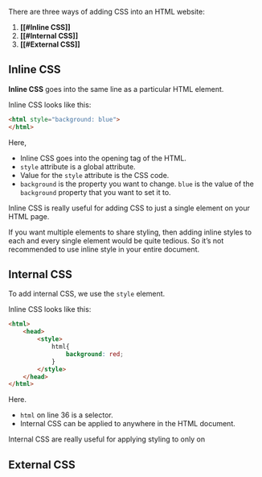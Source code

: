 There are three ways of adding CSS into an HTML website:
1. **[[#Inline CSS]]**
2. **[[#Internal CSS]]**
3. **[[#External CSS]]**

## Inline CSS

**Inline CSS** goes into the same line as a particular HTML element.

Inline CSS looks like this:

```html
<html style="background: blue">
</html>
```

Here,
- Inline CSS goes into the opening tag of the HTML.
- `style` attribute is a global attribute.
- Value for the `style` attribute is the CSS code.
- `background` is the property you want to change. `blue` is the value of the `background` property that you want to set it to.

Inline CSS is really useful for adding CSS to  just a single element on your HTML page.

If you want multiple elements to share styling, then adding inline styles to each and every single element would be quite tedious. So it’s not recommended to use inline style in your entire document. 

## Internal CSS

To add internal CSS, we use the `style` element.

Inline CSS looks like this:
```html
<html>
	<head>
		<style>
			html{
				background: red;
			}
		</style>
	</head>
</html>
```

Here.
- `html` on line 36 is a selector.
- Internal CSS can be applied to anywhere in the HTML document.

Internal CSS are really useful for applying styling to only on

## External CSS